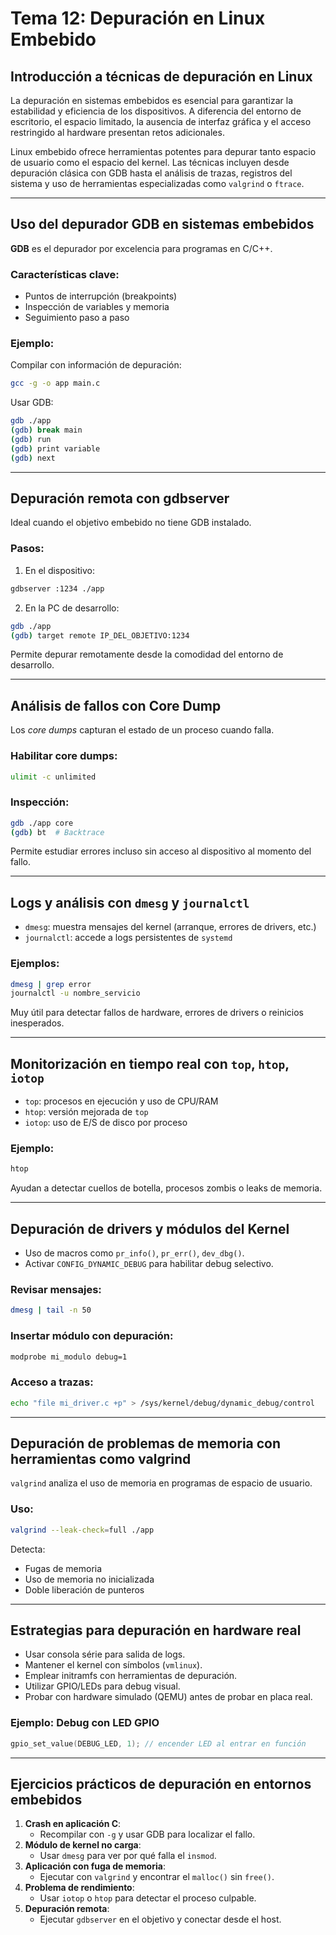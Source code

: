 # Tema 12: Depuración en Linux Embebido

## Introducción a técnicas de depuración en Linux
La depuración en sistemas embebidos es esencial para garantizar la estabilidad y eficiencia de los dispositivos. A diferencia del entorno de escritorio, el espacio limitado, la ausencia de interfaz gráfica y el acceso restringido al hardware presentan retos adicionales.

Linux embebido ofrece herramientas potentes para depurar tanto espacio de usuario como el espacio del kernel. Las técnicas incluyen desde depuración clásica con GDB hasta el análisis de trazas, registros del sistema y uso de herramientas especializadas como `valgrind` o `ftrace`.

---

## Uso del depurador **GDB** en sistemas embebidos
**GDB** es el depurador por excelencia para programas en C/C++.

### Características clave:
- Puntos de interrupción (breakpoints)
- Inspección de variables y memoria
- Seguimiento paso a paso

### Ejemplo:
Compilar con información de depuración:
```bash
gcc -g -o app main.c
```

Usar GDB:
```bash
gdb ./app
(gdb) break main
(gdb) run
(gdb) print variable
(gdb) next
```

---

## Depuración remota con **gdbserver**
Ideal cuando el objetivo embebido no tiene GDB instalado.

### Pasos:
1. En el dispositivo:
```bash
gdbserver :1234 ./app
```
2. En la PC de desarrollo:
```bash
gdb ./app
(gdb) target remote IP_DEL_OBJETIVO:1234
```

Permite depurar remotamente desde la comodidad del entorno de desarrollo.

---

## Análisis de fallos con **Core Dump**
Los *core dumps* capturan el estado de un proceso cuando falla.

### Habilitar core dumps:
```bash
ulimit -c unlimited
```

### Inspección:
```bash
gdb ./app core
(gdb) bt  # Backtrace
```

Permite estudiar errores incluso sin acceso al dispositivo al momento del fallo.

---

## Logs y análisis con `dmesg` y `journalctl`
- `dmesg`: muestra mensajes del kernel (arranque, errores de drivers, etc.)
- `journalctl`: accede a logs persistentes de `systemd`

### Ejemplos:
```bash
dmesg | grep error
journalctl -u nombre_servicio
```

Muy útil para detectar fallos de hardware, errores de drivers o reinicios inesperados.

---

## Monitorización en tiempo real con `top`, `htop`, `iotop`
- `top`: procesos en ejecución y uso de CPU/RAM
- `htop`: versión mejorada de `top`
- `iotop`: uso de E/S de disco por proceso

### Ejemplo:
```bash
htop
```

Ayudan a detectar cuellos de botella, procesos zombis o leaks de memoria.

---

## Depuración de drivers y módulos del Kernel
- Uso de macros como `pr_info()`, `pr_err()`, `dev_dbg()`.
- Activar `CONFIG_DYNAMIC_DEBUG` para habilitar debug selectivo.

### Revisar mensajes:
```bash
dmesg | tail -n 50
```

### Insertar módulo con depuración:
```bash
modprobe mi_modulo debug=1
```

### Acceso a trazas:
```bash
echo "file mi_driver.c +p" > /sys/kernel/debug/dynamic_debug/control
```

---

## Depuración de problemas de memoria con herramientas como **valgrind**
`valgrind` analiza el uso de memoria en programas de espacio de usuario.

### Uso:
```bash
valgrind --leak-check=full ./app
```

Detecta:
- Fugas de memoria
- Uso de memoria no inicializada
- Doble liberación de punteros

---

## Estrategias para depuración en hardware real
- Usar consola série para salida de logs.
- Mantener el kernel con símbolos (`vmlinux`).
- Emplear initramfs con herramientas de depuración.
- Utilizar GPIO/LEDs para debug visual.
- Probar con hardware simulado (QEMU) antes de probar en placa real.

### Ejemplo: Debug con LED GPIO
```c
gpio_set_value(DEBUG_LED, 1); // encender LED al entrar en función
```

---

## Ejercicios prácticos de depuración en entornos embebidos
1. **Crash en aplicación C**:
   - Recompilar con `-g` y usar GDB para localizar el fallo.
2. **Módulo de kernel no carga**:
   - Usar `dmesg` para ver por qué falla el `insmod`.
3. **Aplicación con fuga de memoria**:
   - Ejecutar con `valgrind` y encontrar el `malloc()` sin `free()`.
4. **Problema de rendimiento**:
   - Usar `iotop` o `htop` para detectar el proceso culpable.
5. **Depuración remota**:
   - Ejecutar `gdbserver` en el objetivo y conectar desde el host.

